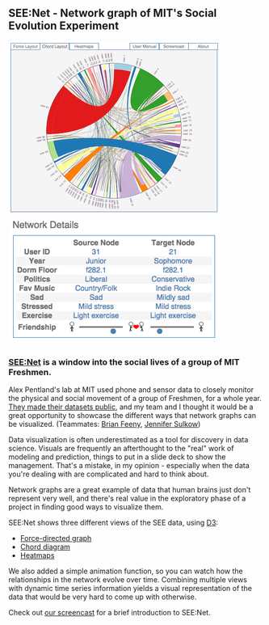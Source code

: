 ## SEE:Net - Network graph of MIT's Social Evolution Experiment

![SEE:net screenshot1](images/seenet-chord.png)  ![SEE:net screenshot2](images/seenet.png)  

### [SEE:Net](http://andrewgarrettreece.com/seenet) is a window into the social lives of a group of MIT Freshmen.  

Alex Pentland's lab at MIT used phone and sensor data to closely monitor the physical and social movement of a group of Freshmen, for a whole year.  [They made their datasets public](http://realitycommons.media.mit.edu/socialevolution.html), and my team and I thought it would be a great opportunity to showcase the different ways that network graphs can be visualized.  (Teammates: [Brian Feeny](http://scholar.harvard.edu/feeny/home), [Jennifer Sulkow](https://www.linkedin.com/in/jennifer-sulkow-bb14a718))

Data visualization is often underestimated as a tool for discovery in data science.  Visuals are frequently an afterthought to the "real" work of modeling and prediction, things to put in a slide deck to show the management.  That's a mistake, in my opinion - especially when the data you're dealing with are complicated and hard to think about.  

Network graphs are a great example of data that human brains just don't represent very well, and there's real value in the exploratory phase of a project in finding good ways to visualize them.  

SEE:Net shows three different views of the SEE data, using [D3](https://d3js.org/): 
- [Force-directed graph](http://bl.ocks.org/mbostock/1093130)
- [Chord diagram](http://bl.ocks.org/mbostock/1046712)
- [Heatmaps](http://bl.ocks.org/mbostock/3202354)  

We also added a simple animation function, so you can watch how the relationships in the network evolve over time.  Combining multiple views with dynamic time series information yields a visual representation of the data that would be very hard to come up with otherwise.  

Check out [our screencast](https://www.youtube.com/watch?v=5vMvluLGuK8) for a brief introduction to SEE:Net.